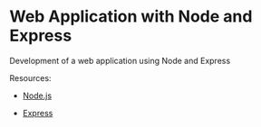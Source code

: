 # Web Application with Node and Express

Development of a web application using Node and Express

Resources:

* [Node.js](https://nodejs.org/en/)

* [Express](http://expressjs.com)